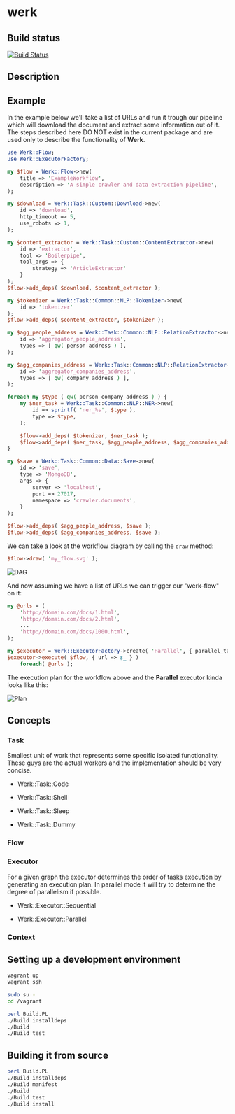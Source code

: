 # werk

## Build status

[![Build Status](https://travis-ci.org/marghidanu/werk.svg?branch=master)](https://travis-ci.org/marghidanu/werk)

## Description

## Example

In the example below we'll take a list of URLs and run it trough our pipeline which will download the document and extract some information out of it. The steps described here DO NOT exist in the current package and are used only to describe the functionality of **Werk**.

```perl
use Werk::Flow;
use Werk::ExecutorFactory;

my $flow = Werk::Flow->new(
	title => 'ExampleWorkflow',
	description => 'A simple crawler and data extraction pipeline',
);

my $download = Werk::Task::Custom::Download->new(
	id => 'download',
	http_timeout => 5,
	use_robots => 1,
);

my $content_extractor = Werk::Task::Custom::ContentExtractor->new(
	id => 'extractor',
	tool => 'Boilerpipe',
	tool_args => {
		strategy => 'ArticleExtractor'
	}
);
$flow->add_deps( $download, $content_extractor );

my $tokenizer = Werk::Task::Common::NLP::Tokenizer->new(
	id => 'tokenizer'
);
$flow->add_deps( $content_extractor, $tokenizer );

my $agg_people_address = Werk::Task::Common::NLP::RelationExtractor->new(
	id => 'aggregator_people_address',
	types => [ qw( person address ) ],
);

my $agg_companies_address = Werk::Task::Common::NLP::RelationExtractor->new(
	id => 'aggregator_companies_address',
	types => [ qw( company address ) ],
);

foreach my $type ( qw( person company address ) ) {
	my $ner_task = Werk::Task::Common::NLP::NER->new(
		id => sprintf( 'ner_%s', $type ),
		type => $type,
	);

	$flow->add_deps( $tokenizer, $ner_task );
	$flow->add_deps( $ner_task, $agg_people_address, $agg_companies_address );
}

my $save = Werk::Task::Common::Data::Save->new(
	id => 'save',
	type => 'MongoDB',
	args => {
		server => 'localhost',
		port => 27017,
		namespace => 'crawler.documents',
	}
);

$flow->add_deps( $agg_people_address, $save );
$flow->add_deps( $agg_companies_address, $save );
```

We can take a look at the workflow diagram by calling the `draw` method:

```perl
$flow->draw( 'my_flow.svg' );
```
![DAG](https://raw.githubusercontent.com/marghidanu/werk/master/share/images/documentation_dag.svg?sanitize=true)


And now assuming we have a list of URLs we can trigger our "werk-flow" on it:

```perl
my @urls = (
	'http://domain.com/docs/1.html',
	'http://domain.com/docs/2.html',
	...
	'http://domain.com/docs/1000.html',
);

my $executor = Werk::ExecutorFactory->create( 'Parallel', { parallel_tasks => 5 } );
$executor->execute( $flow, { url => $_ } )
	foreach( @urls );
```

The execution plan for the workflow above and the **Parallel** executor kinda looks like this:

![Plan](https://raw.githubusercontent.com/marghidanu/werk/master/share/images/documentation_plan.svg?sanitize=true)

## Concepts

### Task

Smallest unit of work that represents some specific isolated functionality. These guys are the actual workers and the implementation should be very concise.

* Werk::Task::Code

* Werk::Task::Shell

* Werk::Task::Sleep

* Werk::Task::Dummy

### Flow

### Executor

For a given graph the executor determines the order of tasks execution by generating an execution plan. In parallel mode it will try to determine the degree of parallelism if possible.

* Werk::Executor::Sequential

* Werk::Executor::Parallel

### Context

## Setting up a development environment

```bash
vagrant up
vagrant ssh

sudo su -
cd /vagrant

perl Build.PL
./Build installdeps
./Build
./Build test
```
## Building it from source

```bash
perl Build.PL
./Build installdeps
./Build manifest
./Build
./Build test
./Build install
```
